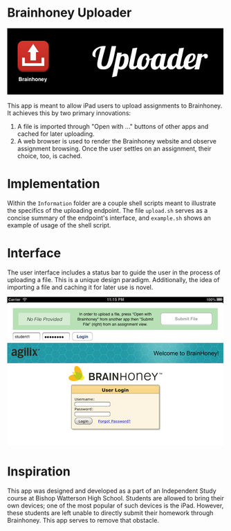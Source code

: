 # Brainhoney Uploader

![Homescreen](Information/homescreen.png)

This app is meant to allow iPad users to upload assignments to Brainhoney. It
achieves this by two primary innovations:

1. A file is imported through "Open with ..." buttons of other apps and cached
   for later uploading.
2. A web browser is used to render the Brainhoney website and observe assignment
   browsing. Once the user settles on an assignment, their choice, too, is cached.

# Implementation
Within the `Information` folder are a couple shell scripts meant to illustrate
the specifics of the uploading endpoint. The file `upload.sh` serves as a concise
summary of the endpoint's interface, and `example.sh` shows an example of usage
of the shell script.

# Interface
The user interface includes a status bar to guide the user in the process of
uploading a file. This is a unique design paradigm. Additionally, the idea of
importing a file and caching it for later use is novel.

![Brainhoney](Information/screen.png)

# Inspiration
This app was designed and developed as a part of an Independent Study course at
Bishop Watterson High School. Students are allowed to bring their own devices;
one of the most popular of such devices is the iPad. However, these students are
left unable to directly submit their homework through Brainhoney. This app serves
to remove that obstacle.
